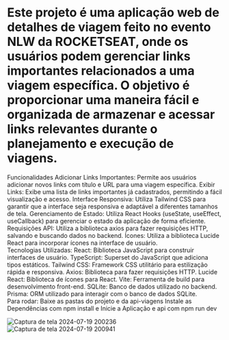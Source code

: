 # Este projeto é uma aplicação web de detalhes de viagem feito no evento NLW da ROCKETSEAT, onde os usuários podem gerenciar links importantes relacionados a uma viagem específica. O objetivo é proporcionar uma maneira fácil e organizada de armazenar e acessar links relevantes durante o planejamento e execução de viagens.

Funcionalidades
Adicionar Links Importantes: Permite aos usuários adicionar novos links com título e URL para uma viagem específica.
Exibir Links: Exibe uma lista de links importantes já cadastrados, permitindo a fácil visualização e acesso.
Interface Responsiva: Utiliza Tailwind CSS para garantir que a interface seja responsiva e adaptável a diferentes tamanhos de tela.
Gerenciamento de Estado: Utiliza React Hooks (useState, useEffect, useCallback) para gerenciar o estado da aplicação de forma eficiente.
Requisições API: Utiliza a biblioteca axios para fazer requisições HTTP, salvando e buscando dados no backend.
Ícones: Utiliza a biblioteca Lucide React para incorporar ícones na interface de usuário. <br>
Tecnologias Utilizadas:
React: Biblioteca JavaScript para construir interfaces de usuário.
TypeScript: Superset do JavaScript que adiciona tipos estáticos.
Tailwind CSS: Framework CSS utilitário para estilização rápida e responsiva.
Axios: Biblioteca para fazer requisições HTTP.
Lucide React: Biblioteca de ícones para React.
Vite: Ferramenta de build para desenvolvimento front-end.
SQLite: Banco de dados utilizado no backend.
Prisma: ORM utilizado para interagir com o banco de dados SQLite.<br>
Para rodar:
Baixe as pastas do projeto e da  api-viagens
Instale as Dependências com npm install e
Inicie a Aplicação e api com npm run dev

![Captura de tela 2024-07-19 200236](https://github.com/user-attachments/assets/4ef66440-d176-4a7d-9dab-6586a0f15551)
![Captura de tela 2024-07-19 200941](https://github.com/user-attachments/assets/0e15504b-6f1b-4b57-86d3-746d2fa22d76)
